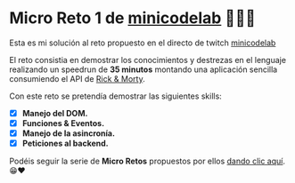 # Micro Reto 1 de [minicodelab](https://www.minicodelab.dev/) 👨🏻‍💻

Esta es mi solución al reto propuesto en el directo de twitch [minicodelab](https://www.twitch.tv/minicodelab)

El reto consistia en demostrar los conocimientos y destrezas en el lenguaje realizando un speedrun de **35 minutos** montando una aplicación sencilla consumiendo el API de [Rick & Morty](https://rickandmortyapi.com/).

Con este reto se pretendía demostrar las siguientes skills:

- [x] **Manejo del DOM.**
- [x] **Funciones & Eventos.**
- [x] **Manejo de la asincronía.**
- [x] **Peticiones al backend.**

Podéis seguir la serie de **Micro Retos** propuestos por ellos [dando clic aquí](https://mini-code-lab.notion.site/mini-code-lab/Micro-Retos-4744c487a2f048618b003f4a23a78fd6). 😁❤
